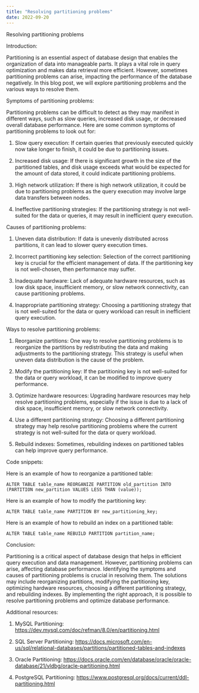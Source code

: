 ```yaml
---
title: "Resolving partitioning problems"
date: 2022-09-20
---
```





Resolving partitioning problems

Introduction:

Partitioning is an essential aspect of database design that enables the organization of data into manageable parts. It plays a vital role in query optimization and makes data retrieval more efficient. However, sometimes partitioning problems can arise, impacting the performance of the database negatively. In this blog post, we will explore partitioning problems and the various ways to resolve them.

Symptoms of partitioning problems:

Partitioning problems can be difficult to detect as they may manifest in different ways, such as slow queries, increased disk usage, or decreased overall database performance. Here are some common symptoms of partitioning problems to look out for:

1. Slow query execution: If certain queries that previously executed quickly now take longer to finish, it could be due to partitioning issues.

2. Increased disk usage: If there is significant growth in the size of the partitioned tables, and disk usage exceeds what would be expected for the amount of data stored, it could indicate partitioning problems.

3. High network utilization: If there is high network utilization, it could be due to partitioning problems as the query execution may involve large data transfers between nodes.

4. Ineffective partitioning strategies: If the partitioning strategy is not well-suited for the data or queries, it may result in inefficient query execution.

Causes of partitioning problems:

1. Uneven data distribution: If data is unevenly distributed across partitions, it can lead to slower query execution times.

2. Incorrect partitioning key selection: Selection of the correct partitioning key is crucial for the efficient management of data. If the partitioning key is not well-chosen, then performance may suffer.

3. Inadequate hardware: Lack of adequate hardware resources, such as low disk space, insufficient memory, or slow network connectivity, can cause partitioning problems.

4. Inappropriate partitioning strategy: Choosing a partitioning strategy that is not well-suited for the data or query workload can result in inefficient query execution.


Ways to resolve partitioning problems:

1. Reorganize partitions: One way to resolve partitioning problems is to reorganize the partitions by redistributing the data and making adjustments to the partitioning strategy. This strategy is useful when uneven data distribution is the cause of the problem.

2. Modify the partitioning key: If the partitioning key is not well-suited for the data or query workload, it can be modified to improve query performance.

3. Optimize hardware resources: Upgrading hardware resources may help resolve partitioning problems, especially if the issue is due to a lack of disk space, insufficient memory, or slow network connectivity.

4. Use a different partitioning strategy: Choosing a different partitioning strategy may help resolve partitioning problems where the current strategy is not well-suited for the data or query workload.

5. Rebuild indexes: Sometimes, rebuilding indexes on partitioned tables can help improve query performance.

Code snippets:

Here is an example of how to reorganize a partitioned table:

```
ALTER TABLE table_name REORGANIZE PARTITION old_partition INTO (PARTITION new_partition VALUES LESS THAN (value));
```

Here is an example of how to modify the partitioning key:

```
ALTER TABLE table_name PARTITION BY new_partitioning_key;
```

Here is an example of how to rebuild an index on a partitioned table:

```
ALTER TABLE table_name REBUILD PARTITION partition_name;
```

Conclusion:

Partitioning is a critical aspect of database design that helps in efficient query execution and data management. However, partitioning problems can arise, affecting database performance. Identifying the symptoms and causes of partitioning problems is crucial in resolving them. The solutions may include reorganizing partitions, modifying the partitioning key, optimizing hardware resources, choosing a different partitioning strategy, and rebuilding indexes. By implementing the right approach, it is possible to resolve partitioning problems and optimize database performance.

Additional resources:

1. MySQL Partitioning: https://dev.mysql.com/doc/refman/8.0/en/partitioning.html

2. SQL Server Partitioning: https://docs.microsoft.com/en-us/sql/relational-databases/partitions/partitioned-tables-and-indexes

3. Oracle Partitioning: https://docs.oracle.com/en/database/oracle/oracle-database/21/vldbg/oracle-partitioning.html

4. PostgreSQL Partitioning: https://www.postgresql.org/docs/current/ddl-partitioning.html

